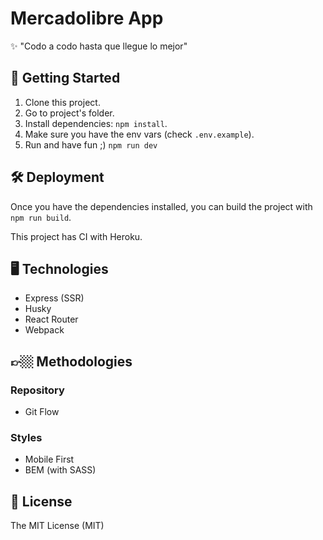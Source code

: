 # Mercadolibre App

✨ "Codo a codo hasta que llegue lo mejor"

## 🚀 Getting Started

1. Clone this project.
2. Go to project's folder.
3. Install dependencies: `npm install`.
3. Make sure you have the env vars (check `.env.example`).
4. Run and have fun ;) `npm run dev`

## 🛠 Deployment

Once you have the dependencies installed, you can build the project with `npm run build`.

This project has CI with Heroku.

## 🖥 Technologies

- Express (SSR)
- Husky
- React Router
- Webpack

## 👉🏼 Methodologies

### Repository

- Git Flow

### Styles

- Mobile First
- BEM (with SASS)

## 🧾 License

The MIT License (MIT)
